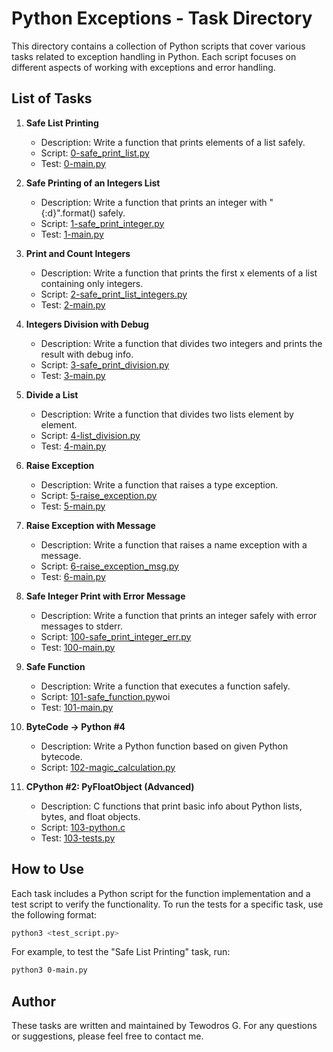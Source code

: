 # Python Exceptions - Task Directory

This directory contains a collection of Python scripts that cover various tasks related to exception handling in Python. Each script focuses on different aspects of working with exceptions and error handling.

## List of Tasks

1. **Safe List Printing**
   - Description: Write a function that prints elements of a list safely.
   - Script: [0-safe_print_list.py](./0-safe_print_list.py)
   - Test: [0-main.py](./0-main.py)

2. **Safe Printing of an Integers List**
   - Description: Write a function that prints an integer with "{:d}".format() safely.
   - Script: [1-safe_print_integer.py](./1-safe_print_integer.py)
   - Test: [1-main.py](./1-main.py)

3. **Print and Count Integers**
   - Description: Write a function that prints the first x elements of a list containing only integers.
   - Script: [2-safe_print_list_integers.py](./2-safe_print_list_integers.py)
   - Test: [2-main.py](./2-main.py)

4. **Integers Division with Debug**
   - Description: Write a function that divides two integers and prints the result with debug info.
   - Script: [3-safe_print_division.py](./3-safe_print_division.py)
   - Test: [3-main.py](./3-main.py)

5. **Divide a List**
   - Description: Write a function that divides two lists element by element.
   - Script: [4-list_division.py](./4-list_division.py)
   - Test: [4-main.py](./4-main.py)

6. **Raise Exception**
   - Description: Write a function that raises a type exception.
   - Script: [5-raise_exception.py](./5-raise_exception.py)
   - Test: [5-main.py](./5-main.py)

7. **Raise Exception with Message**
   - Description: Write a function that raises a name exception with a message.
   - Script: [6-raise_exception_msg.py](./6-raise_exception_msg.py)
   - Test: [6-main.py](./6-main.py)

8. **Safe Integer Print with Error Message**
   - Description: Write a function that prints an integer safely with error messages to stderr.
   - Script: [100-safe_print_integer_err.py](./100-safe_print_integer_err.py)
   - Test: [100-main.py](./100-main.py)

9. **Safe Function**
   - Description: Write a function that executes a function safely.
   - Script: [101-safe_function.py](./101-safe_function.py)woi
   - Test: [101-main.py](./101-main.py)

10. **ByteCode -> Python #4**
    - Description: Write a Python function based on given Python bytecode.
    - Script: [102-magic_calculation.py](./102-magic_calculation.py)

11. **CPython #2: PyFloatObject (Advanced)**
    - Description: C functions that print basic info about Python lists, bytes, and float objects.
    - Script: [103-python.c](./103-python.c)
    - Test: [103-tests.py](./103-tests.py)

## How to Use

Each task includes a Python script for the function implementation and a test script to verify the functionality. To run the tests for a specific task, use the following format:

```bash
python3 <test_script.py>
```

For example, to test the "Safe List Printing" task, run:

```bash
python3 0-main.py
```
## Author

These tasks are written and maintained by Tewodros G. For any questions or suggestions, please feel free to contact me.
